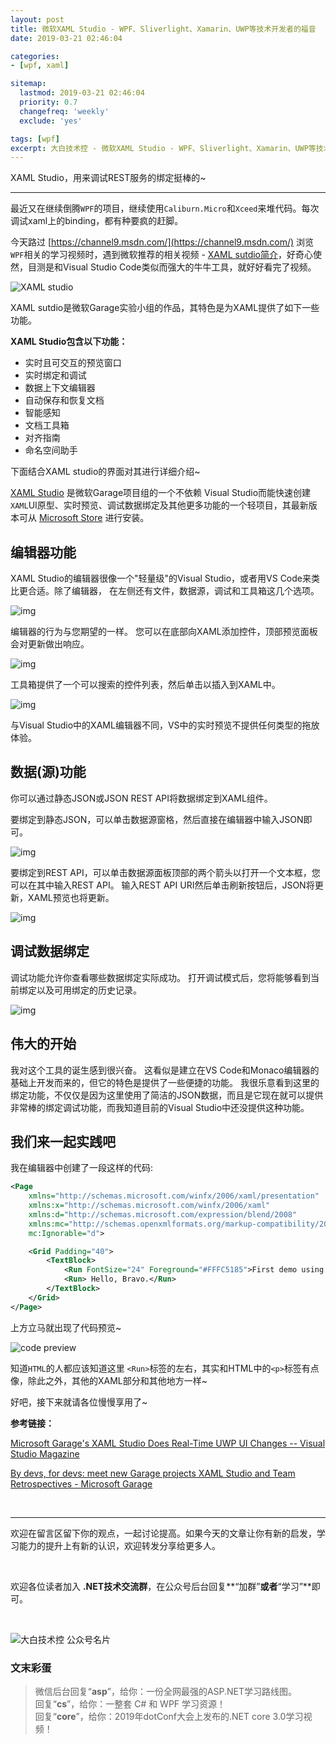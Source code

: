 ```yaml
---
layout: post
title: 微软XAML Studio - WPF、Sliverlight、Xamarin、UWP等技术开发者的福音
date: 2019-03-21 02:46:04

categories: 
- [wpf, xaml]

sitemap:
  lastmod: 2019-03-21 02:46:04
  priority: 0.7
  changefreq: 'weekly'
  exclude: 'yes'

tags: [wpf]
excerpt: 大白技术控 - 微软XAML Studio - WPF、Sliverlight、Xamarin、UWP等技术开发者的福音
---
```


XAML Studio，用来调试REST服务的绑定挺棒的~

-------------

最近又在继续倒腾`WPF`的项目，继续使用`Caliburn.Micro`和`Xceed`来堆代码。每次调试xaml上的binding，都有种要疯的赶脚。

今天路过 [https://channel9.msdn.com/](https://channel9.msdn.com/) 浏览 `WPF`相关的学习视频时，遇到微软推荐的相关视频 - [XAML sutdio简介](https://channel9.msdn.com/Shows/On-NET/Introducing-XAML-Studio)，好奇心使然，目测是和Visual Studio Code类似而强大的牛牛工具，就好好看完了视频。

![XAML studio](https://cdn.jsdelivr.net/gh/yanglr/yanglr.github.io/assets/images/public/xamlStudio0.jpeg)

XAML sutdio是微软Garage实验小组的作品，其特色是为XAML提供了如下一些功能。

**XAML Studio包含以下功能：**

- 实时且可交互的预览窗口
- 实时绑定和调试
- 数据上下文编辑器
- 自动保存和恢复文档
- 智能感知
- 文档工具箱
- 对齐指南
- 命名空间助手

下面结合XAML studio的界面对其进行详细介绍~

[XAML Studio](https://www.microsoft.com/en-us/garage/profiles/xaml-studio/) 是微软Garage项目组的一个不依赖 Visual Studio而能快速创建`XAML`UI原型、实时预览、调试数据绑定及其他更多功能的一个轻项目，其最新版本可从 [Microsoft Store](https://www.microsoft.com/en-us/p/xaml-studio/9ntls214tkmq?rtc=1&activetab=pivot:overviewtab) 进行安装。

## 编辑器功能

XAML Studio的编辑器很像一个"轻量级"的Visual Studio，或者用VS Code来类比更合适。除了编辑器， 在左侧还有文件，数据源，调试和工具箱这几个选项。

![img](https://cdn.jsdelivr.net/gh/yanglr/yanglr.github.io/assets/images/public/xamlStudio1.png)

编辑器的行为与您期望的一样。 您可以在底部向XAML添加控件，顶部预览面板会对更新做出响应。

![img](https://cdn.jsdelivr.net/gh/yanglr/yanglr.github.io/assets/images/public/xamlStudio2.gif)

工具箱提供了一个可以搜索的控件列表，然后单击以插入到XAML中。

![img](https://cdn.jsdelivr.net/gh/yanglr/yanglr.github.io/assets/images/public/xamlStudio3.gif)

与Visual Studio中的XAML编辑器不同，VS中的实时预览不提供任何类型的拖放体验。

## 数据(源)功能

你可以通过静态JSON或JSON REST API将数据绑定到XAML组件。

要绑定到静态JSON，可以单击数据源窗格，然后直接在编辑器中输入JSON即可。

![img](https://cdn.jsdelivr.net/gh/yanglr/yanglr.github.io/assets/images/public/xamlStudio4.png)

要绑定到REST API，可以单击数据源面板顶部的两个箭头以打开一个文本框，您可以在其中输入REST API。 输入REST API URI然后单击刷新按钮后，JSON将更新，XAML预览也将更新。

![img](https://cdn.jsdelivr.net/gh/yanglr/yanglr.github.io/assets/images/public/xamlStudio5.png)

## 调试数据绑定

调试功能允许你查看哪些数据绑定实际成功。 打开调试模式后，您将能够看到当前绑定以及可用绑定的历史记录。

![img](https://cdn.jsdelivr.net/gh/yanglr/yanglr.github.io/assets/images/public/xamlStudio6.gif)

## 伟大的开始

我对这个工具的诞生感到很兴奋。  这看似是建立在VS Code和Monaco编辑器的基础上开发而来的，但它的特色是提供了一些便捷的功能。 我很乐意看到这里的绑定功能，不仅仅是因为这里使用了简洁的JSON数据，而且是它现在就可以提供非常棒的绑定调试功能，而我知道目前的Visual Studio中还没提供这种功能。

## 我们来一起实践吧

我在编辑器中创建了一段这样的代码:

```xml
<Page
    xmlns="http://schemas.microsoft.com/winfx/2006/xaml/presentation"
    xmlns:x="http://schemas.microsoft.com/winfx/2006/xaml"
    xmlns:d="http://schemas.microsoft.com/expression/blend/2008"
    xmlns:mc="http://schemas.openxmlformats.org/markup-compatibility/2006"
    mc:Ignorable="d">

    <Grid Padding="40">
        <TextBlock>
            <Run FontSize="24" Foreground="#FFFC5185">First demo using XAML Studio</Run><LineBreak/>
            <Run> Hello, Bravo.</Run>
        </TextBlock>
    </Grid>
</Page>
```

上方立马就出现了代码预览~

![code preview](https://cdn.jsdelivr.net/gh/yanglr/yanglr.github.io/assets/images/public/xamlStudio7.png)

知道`HTML`的人都应该知道这里 `<Run>`标签的左右，其实和HTML中的`<p>`标签有点像，除此之外，其他的XAML部分和其他地方一样~

好吧，接下来就请各位慢慢享用了~

**参考链接：**

[Microsoft Garage's XAML Studio Does Real-Time UWP UI Changes -- Visual Studio Magazine](https://visualstudiomagazine.com/articles/2019/01/23/xaml-studio.aspx)

[By devs, for devs: meet new Garage projects XAML Studio and Team Retrospectives - Microsoft Garage](https://www.microsoft.com/en-us/garage/blog/2019/01/by-devs-for-devs-meet-new-garage-projects-xaml-studio-and-team-retrospectives/)

<br>

<hr>

欢迎在留言区留下你的观点，一起讨论提高。如果今天的文章让你有新的启发，学习能力的提升上有新的认识，欢迎转发分享给更多人。

<br>

欢迎各位读者加入 **.NET技术交流群**，在公众号后台回复**“加群”**或者**“学习”**即可。

<br>

![大白技术控 公众号名片](https://images.cnblogs.com/cnblogs_com/enjoy233/1389971/o_gzhCard_for_blog.png)


### 文末彩蛋

> 微信后台回复“**asp**”，给你：一份全网最强的ASP.NET学习路线图。
> <br>
> 回复“**cs**”，给你：一整套 C# 和 WPF 学习资源！
><br>
> 回复“**core**”，给你：2019年dotConf大会上发布的.NET core 3.0学习视频！
